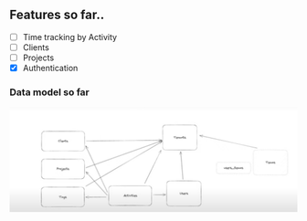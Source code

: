 ## Features so far..
- [ ] Time tracking by Activity
- [ ] Clients
- [ ] Projects
- [x] Authentication

### Data model so far
![Alt text](image.png)